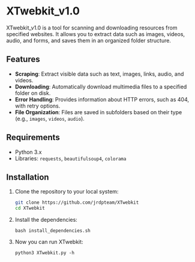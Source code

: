 # XTwebkit_v1.0

XTwebkit_v1.0 is a tool for scanning and downloading resources from specified websites. It allows you to extract data such as images, videos, audio, and forms, and saves them in an organized folder structure.

## Features

- **Scraping**: Extract visible data such as text, images, links, audio, and videos.
- **Downloading**: Automatically download multimedia files to a specified folder on disk.
- **Error Handling**: Provides information about HTTP errors, such as 404, with retry options.
- **File Organization**: Files are saved in subfolders based on their type (e.g., `images`, `videos`, `audio`).

## Requirements

- Python 3.x
- Libraries: `requests`, `beautifulsoup4`, `colorama`

## Installation

1. Clone the repository to your local system:

   ```bash
   git clone https://github.com/jrdpteam/XTwebkit
   cd XTwebkit
2. Install the dependencies:
   
       bash install_dependencies.sh

3. Now you can run XTwebkit:

       python3 XTwebkit.py -h
   
